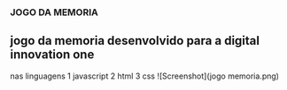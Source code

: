 ### JOGO DA MEMORIA 
 ## jogo da memoria desenvolvido para a digital innovation one 
 nas linguagens
 1 javascript
 2 html 
 3 css 
![Screenshot](jogo memoria.png)
